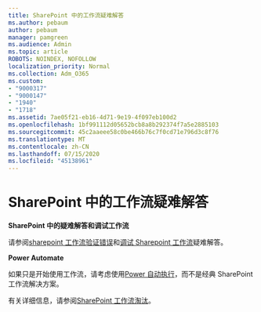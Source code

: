 ```yaml
---
title: SharePoint 中的工作流疑难解答
ms.author: pebaum
author: pebaum
manager: pamgreen
ms.audience: Admin
ms.topic: article
ROBOTS: NOINDEX, NOFOLLOW
localization_priority: Normal
ms.collection: Adm_O365
ms.custom:
- "9000317"
- "9000147"
- "1940"
- "1718"
ms.assetid: 7ae05f21-eb16-4d71-9e19-4f097eb100d2
ms.openlocfilehash: 1bf991112d05652bcb8a8b292374f7a5e2885103
ms.sourcegitcommit: 45c2aaeee58c0be466b76c7f0cd71e796d3c8f76
ms.translationtype: MT
ms.contentlocale: zh-CN
ms.lasthandoff: 07/15/2020
ms.locfileid: "45138961"
---
```

# <a name="troubleshoot-workflows-in-sharepoint"></a>SharePoint 中的工作流疑难解答

**SharePoint 中的疑难解答和调试工作流**

请参阅[sharepoint 工作流验证错误](https://docs.microsoft.com/sharepoint/dev/general-development/troubleshooting-sharepoint-server-workflow-validation-errors-in-visio)和[调试 Sharepoint 工作流](https://docs.microsoft.com/sharepoint/dev/general-development/debugging-sharepoint-server-workflows)疑难解答。

**Power Automate**

如果只是开始使用工作流，请考虑使用[Power 自动执行](https://docs.microsoft.com/power-automate/modern-approvals)，而不是经典 SharePoint 工作流解决方案。

有关详细信息，请参阅[SharePoint 工作流淘汰](https://docs.microsoft.com/alchemyinsights/sharepoint-workflows-retiring)。
